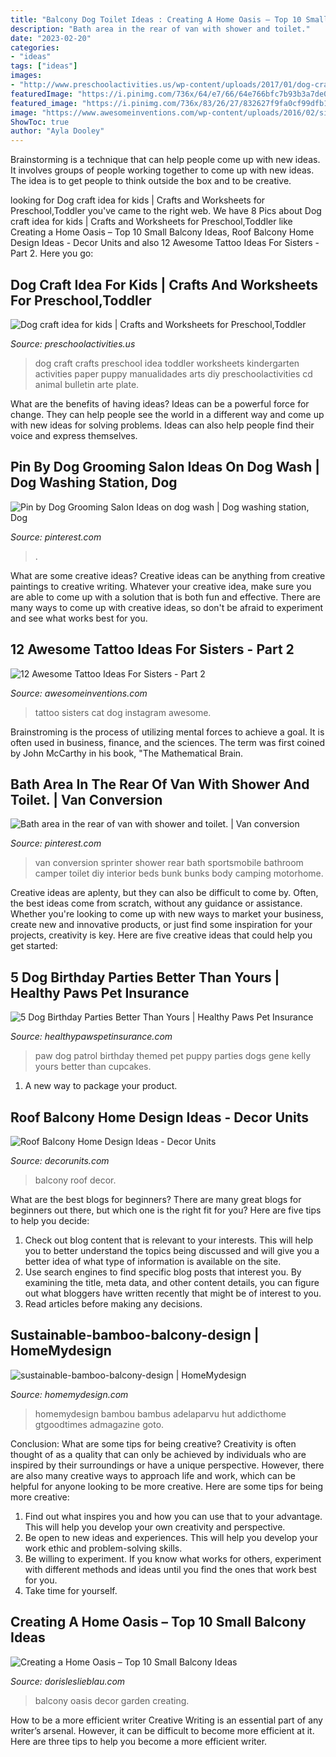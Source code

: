 ```yaml
---
title: "Balcony Dog Toilet Ideas : Creating A Home Oasis – Top 10 Small Balcony Ideas"
description: "Bath area in the rear of van with shower and toilet."
date: "2023-02-20"
categories:
- "ideas"
tags: ["ideas"]
images:
- "http://www.preschoolactivities.us/wp-content/uploads/2017/01/dog-crafts-225x300.jpg"
featuredImage: "https://i.pinimg.com/736x/64/e7/66/64e766bfc7b93b3a7de0fceba5db6c14.jpg"
featured_image: "https://i.pinimg.com/736x/83/26/27/832627f9fa0cf99dfb18d3f2abc8643a.jpg"
image: "https://www.awesomeinventions.com/wp-content/uploads/2016/02/sister-tattoo-ideas-cat-dog.jpg"
ShowToc: true
author: "Ayla Dooley"
---
```



Brainstorming is a technique that can help people come up with new ideas. It involves groups of people working together to come up with new ideas. The idea is to get people to think outside the box and to be creative.

	

		
looking for Dog craft idea for kids | Crafts and Worksheets for Preschool,Toddler you've came to the right web. We have 8 Pics about Dog craft idea for kids | Crafts and Worksheets for Preschool,Toddler like Creating a Home Oasis – Top 10 Small Balcony Ideas, Roof Balcony Home Design Ideas - Decor Units and also 12 Awesome Tattoo Ideas For Sisters - Part 2. Here you go:
		
    
## Dog Craft Idea For Kids | Crafts And Worksheets For Preschool,Toddler

<img loading=lazy src="http://www.preschoolactivities.us/wp-content/uploads/2017/01/dog-crafts-225x300.jpg" onerror="this.onerror=null;this.src='https://tse2.mm.bing.net/th?id=OIP.qeINtqtMncn-Lu_6ZrNTbQHaJ4&amp;pid=15.1';" alt="Dog craft idea for kids | Crafts and Worksheets for Preschool,Toddler">

_Source: preschoolactivities.us_

>dog craft crafts preschool idea toddler worksheets kindergarten activities paper puppy manualidades arts diy preschoolactivities cd animal bulletin arte plate. 

	

What are the benefits of having ideas?
Ideas can be a powerful force for change. They can help people see the world in a different way and come up with new ideas for solving problems. Ideas can also help people find their voice and express themselves.

    
## Pin By Dog Grooming Salon Ideas On Dog Wash | Dog Washing Station, Dog

<img loading=lazy src="https://i.pinimg.com/736x/64/e7/66/64e766bfc7b93b3a7de0fceba5db6c14.jpg" onerror="this.onerror=null;this.src='https://tse2.mm.bing.net/th?id=OIP.nvhXQ6RHKGnDH2QJaVIQ4AHaLH&amp;pid=15.1';" alt="Pin by Dog Grooming Salon Ideas on dog wash | Dog washing station, Dog">

_Source: pinterest.com_

>. 

	

What are some creative ideas?
Creative ideas can be anything from creative paintings to creative writing. Whatever your creative idea, make sure you are able to come up with a solution that is both fun and effective. There are many ways to come up with creative ideas, so don't be afraid to experiment and see what works best for you.

    
## 12 Awesome Tattoo Ideas For Sisters - Part 2

<img loading=lazy src="https://www.awesomeinventions.com/wp-content/uploads/2016/02/sister-tattoo-ideas-cat-dog.jpg" onerror="this.onerror=null;this.src='https://tse4.mm.bing.net/th?id=OIP.4cgZ-d_BwNiQlC3064P2hwHaHa&amp;pid=15.1';" alt="12 Awesome Tattoo Ideas For Sisters - Part 2">

_Source: awesomeinventions.com_

>tattoo sisters cat dog instagram awesome. 

	

Brainstroming is the process of utilizing mental forces to achieve a goal. It is often used in business, finance, and the sciences. The term was first coined by John McCarthy in his book, "The Mathematical Brain.

    
## Bath Area In The Rear Of Van With Shower And Toilet. | Van Conversion

<img loading=lazy src="https://i.pinimg.com/736x/83/26/27/832627f9fa0cf99dfb18d3f2abc8643a.jpg" onerror="this.onerror=null;this.src='https://tse2.mm.bing.net/th?id=OIP.HBc3CD2HhTp_gyg6i79toQHaKt&amp;pid=15.1';" alt="Bath area in the rear of van with shower and toilet. | Van conversion">

_Source: pinterest.com_

>van conversion sprinter shower rear bath sportsmobile bathroom camper toilet diy interior beds bunk bunks body camping motorhome. 

	

Creative ideas are aplenty, but they can also be difficult to come by. Often, the best ideas come from scratch, without any guidance or assistance. Whether you're looking to come up with new ways to market your business, create new and innovative products, or just find some inspiration for your projects, creativity is key. Here are five creative ideas that could help you get started: 

    
## 5 Dog Birthday Parties Better Than Yours | Healthy Paws Pet Insurance

<img loading=lazy src="http://www.healthypawspetinsurance.com/blog/wp-content/uploads/dog_birthday_party1-768x1024.jpg" onerror="this.onerror=null;this.src='https://tse4.mm.bing.net/th?id=OIP.WNQlAeJ5zOmGbBR9pH4FhQHaJ4&amp;pid=15.1';" alt="5 Dog Birthday Parties Better Than Yours | Healthy Paws Pet Insurance">

_Source: healthypawspetinsurance.com_

>paw dog patrol birthday themed pet puppy parties dogs gene kelly yours better than cupcakes. 

	

1. A new way to package your product.

    
## Roof Balcony Home Design Ideas - Decor Units

<img loading=lazy src="https://1.bp.blogspot.com/-6qoPTT0ExK8/WcBEi49UBUI/AAAAAAAA6P0/sMKJuXPa1KA1PKH4BEOroIhFb9PiZU_ogCLcBGAs/s1600/14.jpg" onerror="this.onerror=null;this.src='https://tse3.mm.bing.net/th?id=OIP.fEATIyjS90OY-ZyWWW69ggHaF6&amp;pid=15.1';" alt="Roof Balcony Home Design Ideas - Decor Units">

_Source: decorunits.com_

>balcony roof decor. 

	

What are the best blogs for beginners?
There are many great blogs for beginners out there, but which one is the right fit for you? Here are five tips to help you decide: 
1. Check out blog content that is relevant to your interests. This will help you to better understand the topics being discussed and will give you a better idea of what type of information is available on the site. 
2. Use search engines to find specific blog posts that interest you. By examining the title, meta data, and other content details, you can figure out what bloggers have written recently that might be of interest to you. 
3. Read articles before making any decisions.

    
## Sustainable-bamboo-balcony-design | HomeMydesign

<img loading=lazy src="https://homemydesign.com/wp-content/uploads/2019/12/sustainable-bamboo-balcony-design.jpg" onerror="this.onerror=null;this.src='https://tse3.mm.bing.net/th?id=OIP.PfWk_KY9OGZfoz2869eeFQHaKN&amp;pid=15.1';" alt="sustainable-bamboo-balcony-design | HomeMydesign">

_Source: homemydesign.com_

>homemydesign bambou bambus adelaparvu hut addicthome gtgoodtimes admagazine goto. 

	

Conclusion: What are some tips for being creative?
Creativity is often thought of as a quality that can only be achieved by individuals who are inspired by their surroundings or have a unique perspective. However, there are also many creative ways to approach life and work, which can be helpful for anyone looking to be more creative. Here are some tips for being more creative: 
1) Find out what inspires you and how you can use that to your advantage. This will help you develop your own creativity and perspective. 
2) Be open to new ideas and experiences. This will help you develop your work ethic and problem-solving skills. 
3) Be willing to experiment. If you know what works for others, experiment with different methods and ideas until you find the ones that work best for you. 
4) Take time for yourself.

    
## Creating A Home Oasis – Top 10 Small Balcony Ideas

<img loading=lazy src="https://www.dorisleslieblau.com/wp-content/uploads/2019/06/balcony-decor-ideas-4.jpg" onerror="this.onerror=null;this.src='https://tse3.mm.bing.net/th?id=OIP.ptx54gn72dv6iLtKJushqwHaJC&amp;pid=15.1';" alt="Creating a Home Oasis – Top 10 Small Balcony Ideas">

_Source: dorisleslieblau.com_

>balcony oasis decor garden creating. 

	

How to be a more efficient writer
Creative Writing is an essential part of any writer’s arsenal. However, it can be difficult to become more efficient at it. Here are three tips to help you become a more efficient writer.

